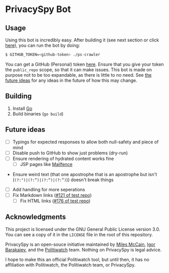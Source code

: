 # PrivacySpy Bot

## Usage
Using this bot is incredibly easy. After building it (see next section or click [here](#building)), you can run the bot by doing:
```sh
$ GITHUB_TOKEN=<github-token> ./ps-crawler
```

You can get a GitHub (Personal) token [here](https://github.com/settings/tokens). Ensure that you give your token the `public_repo` scope, so that it can make issues. This bot is made on purpose not to be too expandable, as there is little to no need. See [the future ideas](#future-ideas) for any ideas in the future of how this may change.

## Building
1. Install [Go](https://golang.org/dl)
2. Build binaries (`go build`)

## Future ideas
- [ ] Typings for expected responses to allow both null-safety and piece of mind
- [ ] Disable push to GitHub to show just problems (dry-run)
- [ ] Ensure rendering of hydrated content works fine
  - [ ] JSP pages like [Mailfence](https://mailfence.com/en/privacy.jsp)
- Ensure weird text (that one apostrophe that is an apostrophe but isn't (`(?:")|(?:”)|(?:“)|(?:‟)`)) doesn't break things
- [ ] Add handling for more seperations
- [ ] Fix Markdown links ([#121 of test repo](https://github.com/doamatto/privacyspy/issues/121))
  - [ ] Fix HTML links ([#176 of test repo](https://github.com/doamatto/privacyspy/issues/176))

## Acknowledgments
This project is licensed under the GNU General Public License version 3.0. You can see a copy of it in the `LICENSE` file in the root of this repository.

PrivacySpy is an open-souce initiative maintained by [Miles McCain](https://miles.land), [Igor Barakaiev](https://igor.fyi), and the [Politiwatch](https://politiwatch.org) team. Nothing on PrivacySpy is legal advice.

I hope to make this an official Politiwatch tool, but until then, it has no affiliation with Politiwatch, the Politiwatch team, or PrivacySpy. 
